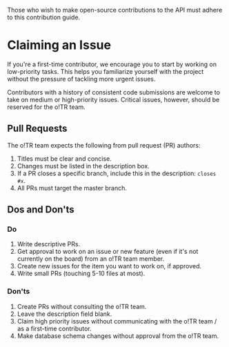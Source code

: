 Those who wish to make open-source contributions to the API must adhere to this contribution guide.

# Claiming an Issue

If you're a first-time contributor, we encourage you to start by working on low-priority tasks. This helps you familiarize yourself with the project without the pressure of tackling more urgent issues.

Contributors with a history of consistent code submissions are welcome to take on medium or high-priority issues. Critical issues, however, should be reserved for the o!TR team.

## Pull Requests

The o!TR team expects the following from pull request (PR) authors:

1. Titles must be clear and concise.
2. Changes must be listed in the description box.
3. If a PR closes a specific branch, include this in the description: `closes #x`.
4. All PRs must target the master branch.

## Dos and Don'ts

### Do

1. Write descriptive PRs.
2. Get approval to work on an issue or new feature (even if it's not currently on the board) from an o!TR team member.
3. Create new issues for the item you want to work on, if approved.
4. Write small PRs (touching 5-10 files at most).

### Don'ts

1. Create PRs without consulting the o!TR team.
2. Leave the description field blank.
3. Claim high priority issues without communicating with the o!TR team / as a first-time contributor.
4. Make database schema changes without approval from the o!TR team.
